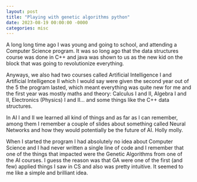 ```yaml
---
layout: post
title: "Playing with genetic algorithms python"
date: 2023-08-19 00:00:00 -0000
categories: misc
---
```


A long long time ago I was young and going to school, and attending a Computer Science program. It was so long ago that the data structures course was done in C++ and java was shown to us as the new kid on the block that was going to revolutionize everything.

Anyways, we also had two courses called Artificial Intelligence I and Artificial Intelligence II which I would say were given the second year out of the 5 the program lasted, which meant everything was quite new for me and the first year was mostly maths and theory: Calculus I and II, Algebra I and II, Electronics (Physics) I and II... and some things like the C++ data structures. 

In AI I and II we learned all kind of things and as far as I can remember, among them I remember a couple of slides about something called Neural Networks and how they would potentially be the future of AI. Holly molly.

When I started the program I had absolutely no idea about Computer Science and I had never written a single line of code and I remember that one of the things that impacted were the Genetic Algorithms from one of the AI courses. I guess the reason was that GA were one of the first (and few) applied things I saw in CS and also was pretty intuitive. It seemed to me like a simple and brilliant idea.